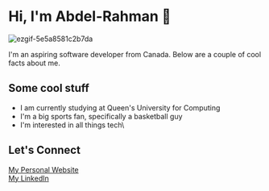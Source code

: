<h1>Hi, I'm Abdel-Rahman 👋</h1>

![ezgif-5e5a8581c2b7da](https://github.com/user-attachments/assets/e6ef201b-e489-48fb-87e5-ca1360bef63f)

I'm an aspiring software developer from Canada. Below are a couple of cool facts about me.

## Some cool stuff
* I am currently studying at Queen's University for Computing
* I'm a big sports fan, specifically a basketball guy
* I'm interested in all things tech\

## Let's Connect
<a href='https://www.ammobarak.com' >My Personal Website</a> <br>
<a href='https://www.linkedin.com/in/abdel-rahman-mobarak/' >My LinkedIn</a>



<!--
**abdelrmobarak/abdelrmobarak** is a ✨ _special_ ✨ repository because its `README.md` (this file) appears on your GitHub profile.

Here are some ideas to get you started:

- 🔭 I’m currently working on ...
- 🌱 I’m currently learning ...
- 👯 I’m looking to collaborate on ...
- 🤔 I’m looking for help with ...
- 💬 Ask me about ...
- 📫 How to reach me: ...
- 😄 Pronouns: ...
- ⚡ Fun fact: ...
-->
